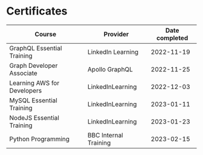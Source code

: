 # Certificates

| Course                      | Provider              | Date completed |
| --------------------------- | --------------------- | -------------- |
| GraphQL Essential Training  | LinkedIn Learning     | 2022-11-19     |
| Graph Developer Associate   | Apollo GraphQL        | 2022-11-25     |
| Learning AWS for Developers | LinkedInLearning      | 2022-12-03     |
| MySQL Essential Training    | LinkedInLearning      | 2023-01-11     |
| NodeJS Essential Training   | LinkedInLearning      | 2023-01-23     |
| Python Programming          | BBC Internal Training | 2023-02-15     |
